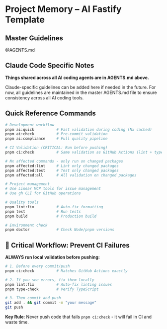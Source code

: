 # Project Memory – AI Fastify Template

## Master Guidelines

@AGENTS.md

## Claude Code Specific Notes

**Things shared across all AI coding agents are in AGENTS.md above.**

Claude-specific guidelines can be added here if needed in the future. For now, all guidelines are maintained in the master AGENTS.md file to ensure consistency across all AI coding tools.

## Quick Reference Commands

```bash
# Development workflow
pnpm ai:quick          # Fast validation during coding (Nx cached)
pnpm ai:check          # Pre-commit validation
pnpm ai:compliance     # Full quality pipeline

# CI Validation (CRITICAL: Run before pushing)
pnpm ci:check          # Same validation as GitHub Actions (lint + type-check + test)

# Nx affected commands - only run on changed packages
pnpm affected:lint     # Lint only changed packages
pnpm affected:test     # Test only changed packages
pnpm affected:all      # All validation on changed packages

# Project management
# Use Linear MCP tools for issue management
# Use gh CLI for GitHub operations

# Quality tools
pnpm lint:fix          # Auto-fix formatting
pnpm test              # Run tests
pnpm build             # Production build

# Environment check
pnpm doctor            # Check Node/pnpm versions
```

## 🚨 **Critical Workflow: Prevent CI Failures**

**ALWAYS run local validation before pushing:**

```bash
# 1. Before every commit/push
pnpm ci:check          # Matches GitHub Actions exactly

# 2. If you see errors, fix them locally
pnpm lint:fix          # Auto-fix linting issues
pnpm type-check        # Verify TypeScript

# 3. Then commit and push
git add . && git commit -m "your message"
git push
```

**Key Rule**: Never push code that fails `pnpm ci:check` - it will fail in CI and waste time.
